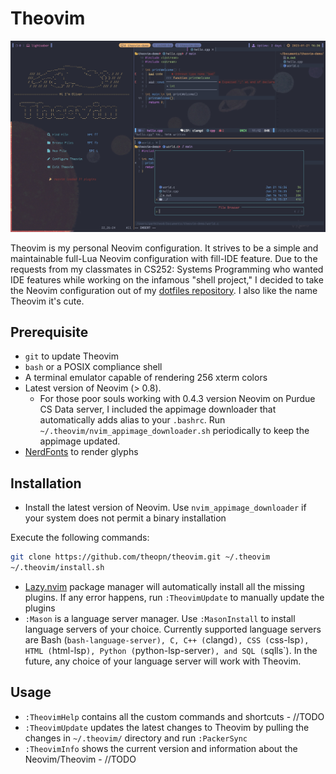 # Theovim

![theovim-demo.gif](./assets/theovim-banner.jpg)

Theovim is my personal Neovim configuration. It strives to be a simple and maintainable full-Lua Neovim configuration with fill-IDE feature.
Due to the requests from my classmates in CS252: Systems Programming who wanted IDE features while working on the infamous "shell project," I decided to take the Neovim configuration out of my [dotfiles repository](https://github.com/theopn/dotfiles). I also like the name Theovim it's cute.

## Prerequisite

- `git` to update Theovim
- `bash` or a POSIX compliance shell
- A terminal emulator capable of rendering 256 xterm colors
- Latest version of Neovim (> 0.8).
  - For those poor souls working with 0.4.3 version Neovim on Purdue CS Data server, I included the appimage downloader that automatically adds alias to your `.bashrc`. Run `~/.theovim/nvim_appimage_downloader.sh` periodically to keep the appimage updated.
- [NerdFonts](https://www.nerdfonts.com/font-downloads) to render glyphs

## Installation

- Install the latest version of Neovim. Use `nvim_appimage_downloader` if your system does not permit a binary installation

Execute the following commands:

```bash
git clone https://github.com/theopn/theovim.git ~/.theovim
~/.theovim/install.sh
```

- [Lazy.nvim](https://github.com/folke/lazy.nvim) package manager will automatically install all the missing plugins. If any error happens, run `:TheovimUpdate` to manually update the plugins
- `:Mason` is a language server manager. Use `:MasonInstall` to install language servers of your choice. Currently supported language servers are Bash (`bash-language-server), C, C++ (`clangd`), CSS (`css-lsp`), HTML (`html-lsp`), Python (`python-lsp-server`), and SQL (`sqlls`). In the future, any choice of your language server will work with Theovim.

## Usage

- `:TheovimHelp` contains all the custom commands and shortcuts - //TODO
- `:TheovimUpdate` updates the latest changes to Theovim by pulling the changes in `~/.theovim/` directory and run `:PackerSync`
- `:TheovimInfo` shows the current version and information about the Neovim/Theovim - //TODO
